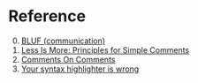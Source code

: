 # Reference

0. [BLUF (communication)](https://en.wikipedia.org/wiki/BLUF_(communication))
0. [Less Is More: Principles for Simple Comments](https://testing.googleblog.com/2024/08/less-is-more-principles-for-simple.html)
0. [Comments On Comments](https://noncombatant.org/2023/08/27/comments/)
0. [Your syntax highlighter is wrong](https://jameshfisher.com/2014/05/11/your-syntax-highlighter-is-wrong/)

